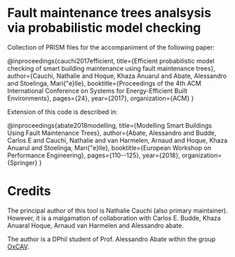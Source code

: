 # Fault maintenance trees analsysis via probabilistic model checking

Collection of PRISM files for the accompaniment of the following paper:

@inproceedings{cauchi2017efficient,
  title={Efficient probabilistic model checking of smart building maintenance using fault maintenance trees},
  author={Cauchi, Nathalie and Hoque, Khaza Anuarul and Abate, Alessandro and Stoelinga, Mari{\"e}lle},
  booktitle={Proceedings of the 4th ACM International Conference on Systems for Energy-Efficient Built Environments},
  pages={24},
  year={2017},
  organization={ACM}
}


Extension of this code is described in:

@inproceedings{abate2018modelling,
  title={Modelling Smart Buildings Using Fault Maintenance Trees},
  author={Abate, Alessandro and Budde, Carlos E and Cauchi, Nathalie and van Harmelen, Arnaud and Hoque, Khaza Anuarul and Stoelinga, Mari{\"e}lle},
  booktitle={European Workshop on Performance Engineering},
  pages={110--125},
  year={2018},
  organization={Springer}
}


# Credits

The principal author of this tool is Nathalie Cauchi (also primary maintainer). 
However, it is a malgamation of collaboration with Carlos E. Budde, Khaza Anuaral Hoque, Arnaud van Harmelen and Alessandro abate.


The author is a DPhil student of Prof. Alessandro Abate within the group [OxCAV](https://www.oxcav.com/).
